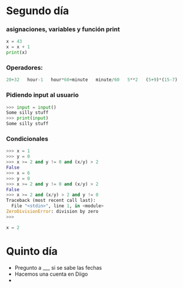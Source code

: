 # Segundo día

### asignaciones, variables y función print
```python
x = 43
x = x + 1
print(x)
```

### Operadores:

```python
20+32   hour-1   hour*60+minute   minute/60   5**2   (5+9)*(15-7)
```

### Pidiendo input al usuario

```python
>>> input = input()
Some silly stuff
>>> print(input)
Some silly stuff
```

### Condicionales

```python
>>> x = 1
>>> y = 0
>>> x >= 2 and y != 0 and (x/y) > 2
False
>>> x = 6
>>> y = 0
>>> x >= 2 and y != 0 and (x/y) > 2
False
>>> x >= 2 and (x/y) > 2 and y != 0
Traceback (most recent call last):
  File "<stdin>", line 1, in <module>
ZeroDivisionError: division by zero
>>>
```

```python
x = 2
```

# Quinto día

* Pregunto a ___ si se sabe las fechas
* Hacemos una cuenta en Diigo
* 